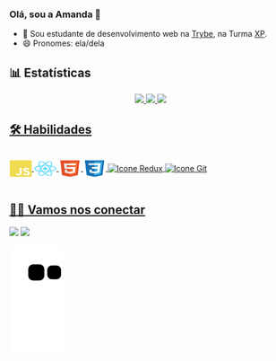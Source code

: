 ### Olá, sou a Amanda 👋

- 🌱 Sou estudante de desenvolvimento web na <a href="https://www.betrybe.com/">Trybe</a>, na Turma <a href="https://www.xpinc.com/">XP</a>.
- 😄 Pronomes: ela/dela

## 📊 Estatísticas
<div align="center">
  <a href="https://github.com/amandacamile">  
  <img height="180em" src="http://github-readme-streak-stats.herokuapp.com?user=amandacamile&theme=dracula&date_format=M%20j%5B%2C%20Y%5D">
  <img height="180em" src="https://github-readme-stats.vercel.app/api?username=amandacamile&show_icons=true&theme=dracula&include_all_commits=true&count_private=true"/>
  <img height="180em" src="https://github-readme-stats.vercel.app/api/top-langs/?username=amandacamile&layout=compact&langs_count=7&theme=dracula"/>
</div>

  
## 🛠️ Habilidades
  
<div style="display: inline_block"><br>
  <img align="center" alt="Icone JavaScript" height="30" width="40" src="https://raw.githubusercontent.com/devicons/devicon/master/icons/javascript/javascript-plain.svg">
  <img align="center" alt="Icone React" height="30" width="40" src="https://raw.githubusercontent.com/devicons/devicon/master/icons/react/react-original.svg">
  <img align="center" alt="Icone HTML" height="30" width="40" src="https://raw.githubusercontent.com/devicons/devicon/master/icons/html5/html5-original.svg">
  <img align="center" alt="Icone CSS" height="30" width="40" src="https://raw.githubusercontent.com/devicons/devicon/master/icons/css3/css3-original.svg">
  <img align="center" alt="Icone Redux" height="30" width="40" src="https://cdn.jsdelivr.net/gh/devicons/devicon/icons/redux/redux-original.svg" />
  <img align="center" alt="Icone Git" height="30" width="40" src="https://cdn.jsdelivr.net/gh/devicons/devicon/icons/git/git-original.svg" />       
</div>

<br/>
  
## 🙋‍♀️ Vamos nos conectar
  
<div>
  
  <a href = "mailto:amandacamileso18@gmail.com"><img src="https://img.shields.io/badge/-Gmail-%23333?style=for-the-badge&logo=gmail&logoColor=white" target="_blank"></a>
  <a href="https://www.linkedin.com/in/amandacamile" target="_blank"><img src="https://img.shields.io/badge/-LinkedIn-%230077B5?style=for-the-badge&logo=linkedin&logoColor=white" target="_blank"></a> 
  
  ![Snake animation](https://github.com/amandacamile/amandacamile/blob/output/github-contribution-grid-snake.svg)
 
</div>
